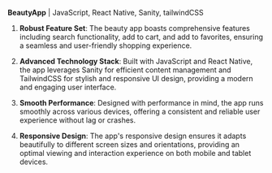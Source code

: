 
**BeautyApp** | JavaScript, React Native, Sanity, tailwindCSS

1. **Robust Feature Set**: The beauty app boasts comprehensive features including search functionality, add to cart, and add to favorites, ensuring a seamless and user-friendly shopping experience.

2. **Advanced Technology Stack**: Built with JavaScript and React Native, the app leverages Sanity for efficient content management and TailwindCSS for stylish and responsive UI design, providing a modern and engaging user interface.

3. **Smooth Performance**: Designed with performance in mind, the app runs smoothly across various devices, offering a consistent and reliable user experience without lag or crashes.

4. **Responsive Design**: The app's responsive design ensures it adapts beautifully to different screen sizes and orientations, providing an optimal viewing and interaction experience on both mobile and tablet devices.
